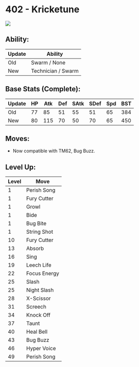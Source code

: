 # 402 - Kricketune
![][402]

## Ability:

Update | Ability
---    | ---
Old    | Swarm / None
New    | Technician / Swarm

## Base Stats (Complete):

Update | HP | Atk | Def | SAtk | SDef | Spd | BST
---    | ---| --- | --- | ---  | ---  | --- | ---
Old    | 77 |  85 |  51 |  55  |  51  |  65  |  384
New    | 80 |  115 |  70 |  50  |  70  |  65  |  450

## Moves:

 - Now compatible with TM62, Bug Buzz.

## Level Up:

Level | Move
---   | ---
  1   | Perish Song
  1   | Fury Cutter
  1   | Growl
  1   | Bide
  1   | Bug Bite
  1   | String Shot
 10   | Fury Cutter
 13   | Absorb
 16   | Sing
 19   | Leech Life
 22   | Focus Energy
 25   | Slash
 25   | Night Slash
 28   | X-Scissor
 31   | Screech
 34   | Knock Off
 37   | Taunt
 40   | Heal Bell
 43   | Bug Buzz
 46   | Hyper Voice
 49   | Perish Song



[402]: /img/pokemon/402.png
